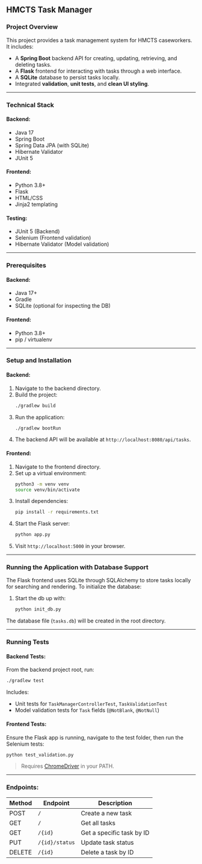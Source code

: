 ## HMCTS Task Manager

### Project Overview

This project provides a task management system for HMCTS caseworkers. It includes:

- A **Spring Boot** backend API for creating, updating, retrieving, and deleting tasks.
- A **Flask** frontend for interacting with tasks through a web interface.
- A **SQLite** database to persist tasks locally.
- Integrated **validation**, **unit tests**, and **clean UI styling**.

---

### Technical Stack

#### Backend:

- Java 17
- Spring Boot
- Spring Data JPA (with SQLite)
- Hibernate Validator
- JUnit 5

#### Frontend:

- Python 3.8+
- Flask
- HTML/CSS
- Jinja2 templating

#### Testing:

- JUnit 5 (Backend)
- Selenium (Frontend validation)
- Hibernate Validator (Model validation)

---

### Prerequisites

#### Backend:

- Java 17+
- Gradle
- SQLite (optional for inspecting the DB)

#### Frontend:

- Python 3.8+
- pip / virtualenv

---

### Setup and Installation

#### Backend:

1. Navigate to the backend directory.
2. Build the project:
   ```bash
   ./gradlew build
   ```
3. Run the application:
   ```bash
   ./gradlew bootRun
   ```
4. The backend API will be available at `http://localhost:8080/api/tasks`.

#### Frontend:

1. Navigate to the frontend directory.
2. Set up a virtual environment:
   ```bash
   python3 -m venv venv
   source venv/bin/activate
   ```
3. Install dependencies:
   ```bash
   pip install -r requirements.txt
   ```
4. Start the Flask server:
   ```bash
   python app.py
   ```
5. Visit `http://localhost:5000` in your browser.

---

### Running the Application with Database Support

The Flask frontend uses SQLite through SQLAlchemy to store tasks locally for searching and rendering.
To initialize the database:

1. Start the db up with:

   ```bash
   python init_db.py
   ```

The database file (`tasks.db`) will be created in the root directory.

---

### Running Tests

#### Backend Tests:

From the backend project root, run:

```bash
./gradlew test
```

Includes:

- Unit tests for `TaskManagerControllerTest`, `TaskValidationTest`
- Model validation tests for `Task` fields (`@NotBlank`, `@NotNull`)

#### Frontend Tests:

Ensure the Flask app is running, navigate to the test folder, then run the Selenium tests:

```bash
python test_validation.py
```

> Requires [ChromeDriver](https://chromedriver.chromium.org/downloads) in your PATH.

---

### Endpoints:

| Method | Endpoint       | Description               |
| ------ | -------------- | ------------------------- |
| POST   | `/`            | Create a new task         |
| GET    | `/`            | Get all tasks             |
| GET    | `/{id}`        | Get a specific task by ID |
| PUT    | `/{id}/status` | Update task status        |
| DELETE | `/{id}`        | Delete a task by ID       |


